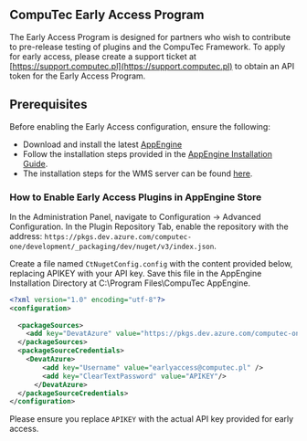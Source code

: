 
## CompuTec Early Access Program

The Early Access Program is designed for partners who wish to contribute to pre-release testing of plugins and the CompuTec Framework. To apply for early access, please create a support ticket at [https://support.computec.pl](https://support.computec.pl) to obtain an API token for the Early Access Program.

## Prerequisites

Before enabling the Early Access configuration, ensure the following:

- Download and install the latest [AppEngine](https://learn.computec.one/docs/appengine/next/releases/appengine/download)
- Follow the installation steps provided in the [AppEngine Installation Guide](https://learn.computec.one/docs/appengine/next/administrators-guide/installation).
- The installation steps for the WMS server can be found [here](https://learn.computec.one/docs/wms/administrator-guide/installation/overview).

### How to Enable Early Access Plugins in AppEngine Store

In the Administration Panel, navigate to Configuration -> Advanced Configuration. In the Plugin Repository Tab, enable the repository with the address: `https://pkgs.dev.azure.com/computec-one/development/_packaging/dev/nuget/v3/index.json`.

Create a file named `CtNugetConfig.config` with the content provided below, replacing APIKEY with your API key. Save this file in the AppEngine Installation Directory at C:\Program Files\CompuTec AppEngine\.

```xml
<?xml version="1.0" encoding="utf-8"?>
<configuration>
   
  <packageSources>
    <add key="DevatAzure" value="https://pkgs.dev.azure.com/computec-one/development/_packaging/dev/nuget/v3/index.json" />
  </packageSources>
  <packageSourceCredentials>
    <DevatAzure>
        <add key="Username" value="earlyaccess@computec.pl" />
        <add key="ClearTextPassword" value="APIKEY"/>
      </DevatAzure>
  </packageSourceCredentials>
</configuration>
```

Please ensure you replace `APIKEY` with the actual API key provided for early access.
